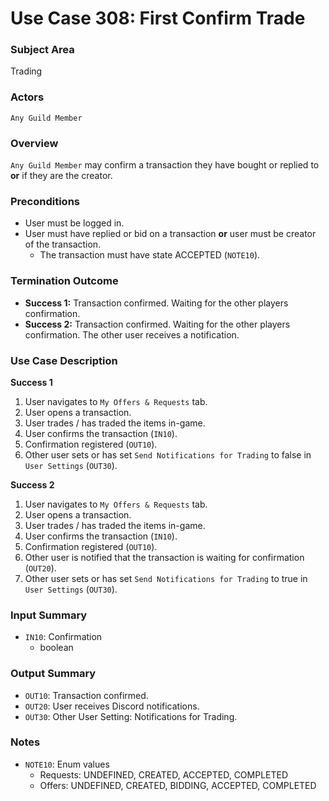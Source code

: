 # Use Case 308: First Confirm Trade

### Subject Area
Trading

### Actors
`Any Guild Member`

### Overview
`Any Guild Member` may confirm a transaction they have bought or replied to **or** if they are the creator.

### Preconditions
- User must be logged in.
- User must have replied or bid on a transaction **or** user must be creator of the transaction.
	- The transaction must have state ACCEPTED (`NOTE10`).

### Termination Outcome
- **Success 1:** Transaction confirmed. Waiting for the other players confirmation.
- **Success 2:** Transaction confirmed. Waiting for the other players confirmation. The other user receives a notification.

### Use Case Description
**Success 1**
1. User navigates to `My Offers & Requests` tab.
2. User opens a transaction.
3. User trades / has traded the items in-game.
4. User confirms the transaction (`IN10`).
5. Confirmation registered (`OUT10`).
6. Other user sets or has set `Send Notifications for Trading` to false in `User Settings` (`OUT30`).

**Success 2**
1. User navigates to `My Offers & Requests` tab.
2. User opens a transaction.
3. User trades / has traded the items in-game.
4. User confirms the transaction (`IN10`).
5. Confirmation registered (`OUT10`).
6. Other user is notified that the transaction is waiting for confirmation (`OUT20`).
7. Other user sets or has set `Send Notifications for Trading` to true in `User Settings` (`OUT30`).

### Input Summary
- `IN10`: Confirmation
	- boolean

### Output Summary
- `OUT10`: Transaction confirmed.
- `OUT20`: User receives Discord notifications.
- `OUT30`: Other User Setting: Notifications for Trading.

### Notes
- `NOTE10`: Enum values
	- Requests: UNDEFINED, CREATED, ACCEPTED, COMPLETED
	- Offers: UNDEFINED, CREATED, BIDDING, ACCEPTED, COMPLETED